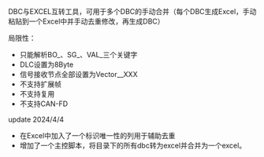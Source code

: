 DBC与EXCEL互转工具，可用于多个DBC的手动合并（每个DBC生成Excel，手动粘贴到一个Excel中并手动去重修改，再生成DBC）

局限性：
- 只能解析BO_、SG_、VAL_三个关键字
- DLC设置为8Byte
- 信号接收节点全部设置为Vector__XXX
- 不支持扩展帧
- 不支持复用
- 不支持CAN-FD

update 2024/4/4

- 在Excel中加入了一个标识唯一性的列用于辅助去重
- 增加了一个主控脚本，将目录下的所有dbc转为excel并合并为一个excel。
